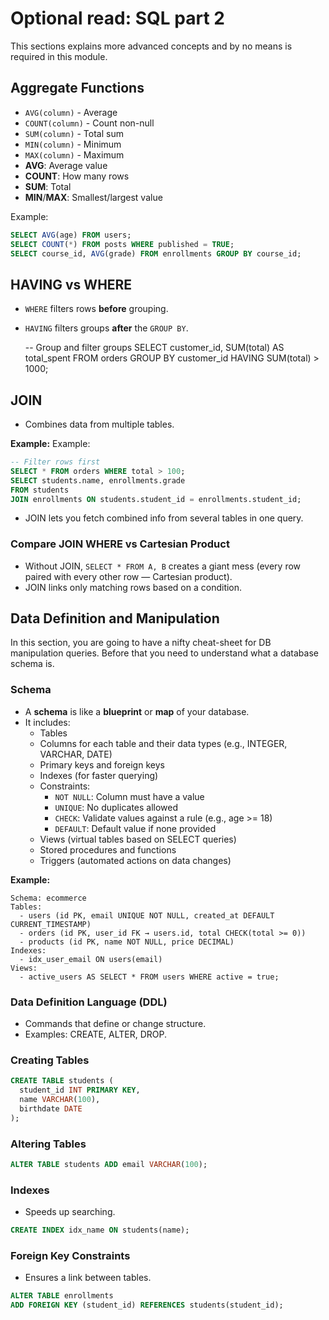 # Optional read: SQL part 2

This sections explains more advanced concepts and by no means is required in this module.

## Aggregate Functions

- `AVG(column)` - Average
- `COUNT(column)` - Count non-null
- `SUM(column)` - Total sum
- `MIN(column)` - Minimum
- `MAX(column)` - Maximum
- **AVG**: Average value
- **COUNT**: How many rows
- **SUM**: Total
- **MIN**/**MAX**: Smallest/largest value

Example:

```sql
SELECT AVG(age) FROM users;
SELECT COUNT(*) FROM posts WHERE published = TRUE;
SELECT course_id, AVG(grade) FROM enrollments GROUP BY course_id;
```

## HAVING vs WHERE

- `WHERE` filters rows **before** grouping.
- `HAVING` filters groups **after** the `GROUP BY`.

  -- Group and filter groups
  SELECT customer_id, SUM(total) AS total_spent
  FROM orders
  GROUP BY customer_id
  HAVING SUM(total) > 1000;

## JOIN

- Combines data from multiple tables.

**Example:**
Example:

```sql
-- Filter rows first
SELECT * FROM orders WHERE total > 100;
SELECT students.name, enrollments.grade
FROM students
JOIN enrollments ON students.student_id = enrollments.student_id;
```

- JOIN lets you fetch combined info from several tables in one query.

### Compare JOIN WHERE vs Cartesian Product

- Without JOIN, `SELECT * FROM A, B` creates a giant mess (every row paired with every other row — Cartesian product).
- JOIN links only matching rows based on a condition.

## Data Definition and Manipulation

In this section, you are going to have a nifty cheat-sheet for DB manipulation queries. Before that you need to understand what a database schema is.

### Schema

- A **schema** is like a **blueprint** or **map** of your database.
- It includes:
  - Tables
  - Columns for each table and their data types (e.g., INTEGER, VARCHAR, DATE)
  - Primary keys and foreign keys
  - Indexes (for faster querying)
  - Constraints:
    - `NOT NULL`: Column must have a value
    - `UNIQUE`: No duplicates allowed
    - `CHECK`: Validate values against a rule (e.g., age >= 18)
    - `DEFAULT`: Default value if none provided
  - Views (virtual tables based on SELECT queries)
  - Stored procedures and functions
  - Triggers (automated actions on data changes)

**Example:**

```text
Schema: ecommerce
Tables:
  - users (id PK, email UNIQUE NOT NULL, created_at DEFAULT CURRENT_TIMESTAMP)
  - orders (id PK, user_id FK → users.id, total CHECK(total >= 0))
  - products (id PK, name NOT NULL, price DECIMAL)
Indexes:
  - idx_user_email ON users(email)
Views:
  - active_users AS SELECT * FROM users WHERE active = true;
```

### Data Definition Language (DDL)

- Commands that define or change structure.
- Examples: CREATE, ALTER, DROP.

### Creating Tables

```sql
CREATE TABLE students (
  student_id INT PRIMARY KEY,
  name VARCHAR(100),
  birthdate DATE
);
```

### Altering Tables

```sql
ALTER TABLE students ADD email VARCHAR(100);
```

### Indexes

- Speeds up searching.

```sql
CREATE INDEX idx_name ON students(name);
```

### Foreign Key Constraints

- Ensures a link between tables.

```sql
ALTER TABLE enrollments
ADD FOREIGN KEY (student_id) REFERENCES students(student_id);
```
